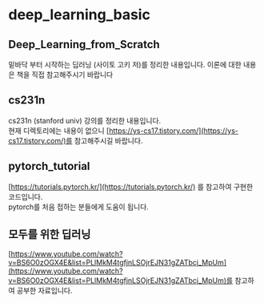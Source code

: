 
# deep_learning_basic
Deep_Learning_from_Scratch
------------------------
밑바닥 부터 시작하는 딥러닝 (사이토 고키 저)를 정리한 내용입니다. 이론에 대한 내용은 책을 직접 참고해주시기 바랍니다

cs231n
------------------------
cs231n (stanford univ) 강의를 정리한 내용입니다.   
현재 디렉토리에는 내용이 없으니 [https://ys-cs17.tistory.com/](https://ys-cs17.tistory.com/)를 참고해주시길 바랍니다.

pytorch_tutorial
------------------------
[https://tutorials.pytorch.kr/](https://tutorials.pytorch.kr/) 를 참고하여 구현한 코드입니다.   
pytorch를 처음 접하는 분들에게 도움이 됩니다.


모두를 위한 딥러닝
-----------------------
[https://www.youtube.com/watch?v=BS6O0zOGX4E&list=PLlMkM4tgfjnLSOjrEJN31gZATbcj_MpUm](https://www.youtube.com/watch?v=BS6O0zOGX4E&list=PLlMkM4tgfjnLSOjrEJN31gZATbcj_MpUm)를 참고하여 공부한 자료입니다.
